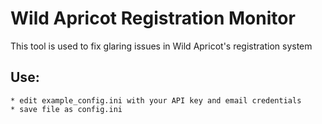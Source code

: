 # Wild Apricot Registration Monitor
This tool is used to fix glaring issues in Wild Apricot's registration system

## Use:
    * edit example_config.ini with your API key and email credentials
    * save file as config.ini
